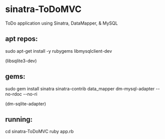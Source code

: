sinatra-ToDoMVC
===============

ToDo application using Sinatra, DataMapper, &amp; MySQL


apt repos:
---------

sudo apt-get install -y rubygems libmysqlclient-dev

(libsqlite3-dev)

gems:
----

sudo gem install sinatra sinatra-contrib data_mapper dm-mysql-adapter --no-rdoc --no-ri

(dm-sqlite-adapter)

running:
--------

cd sinatra-ToDoMVC
ruby app.rb
